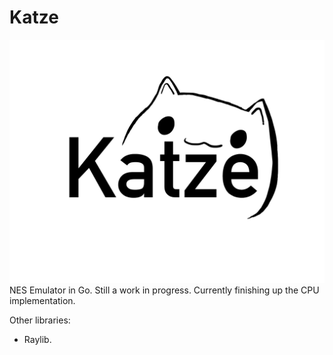 # Katze
![Katze-logo](docs/Katze-logo.jpeg)
NES Emulator in Go. Still a work in progress. Currently finishing up the CPU implementation.

Other libraries:
- Raylib.
